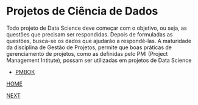 ﻿# Projetos de Ciência de Dados

Todo projeto de Data Science deve começar com o objetivo, ou seja, as questões que precisam ser respondidas.
Depois de formuladas as questões, busca-se os dados que ajudarão a respondê-las.
A maturidade da disciplina de Gestão de Projetos, permite que boas práticas de gerenciamento de projetos, como as definidas pelo PMI (Project Management Intitute), possam ser utilizadas em projetos de Data Science

* [PMBOK](https://dicasliderancagp.com.br/wp-content/uploads/2018/04/Guia-PMBOK-6%C2%AA-Edi%C3%A7%C3%A3o.pdf) 

[HOME](/README.md)

[NEXT]()
